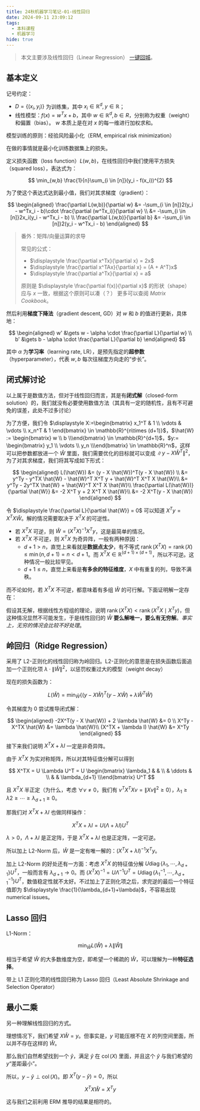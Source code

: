 ```yaml
---
title: 24秋机器学习笔记-01-线性回归
date: 2024-09-11 23:09:12
tags:
  - 本科课程
  - 机器学习
hide: true
---
```


> 本文主要涉及线性回归（Linear Regression）
> [一键回城](/note-ml2024fall/)。


## 基本定义

记号约定：

- $D = \{(x_i,y_i)\}$ 为训练集，其中 $x_i \in \mathbb{R}^d,y\in \mathbb{R}$；
- 线性模型：$f(x) = w^Tx + b$，其中 $w\in \mathbb{R}^d,b \in R$，分别称为权重（weight）和偏置（bias）。
  $w$ 本质上是在对 $x$ 的每一维进行加权求和。

模型训练的原则：经验风险最小化（ERM, empirical risk minimization）

在做的事情就是最小化训练数据集上的损失。

定义损失函数（loss function）$L(w,b)$，在线性回归中我们使用平方损失（squared loss），表达式为：

$$
\min_{w,b} \frac{1}{n}\sum_{i \in [n]}(y_i - f(x_i))^{2}
$$

为了使这个表达式达到最小值，我们对其求梯度（gradient）：

$$
\begin{aligned}
\frac{\partial L(w,b)}{\partial w} &= -\sum_{i \in [n]}2(y_i - w^Tx_i - b)\cdot \frac{\partial (w^Tx_i)}{\partial w} \\
&= -\sum_{i \in [n]}2x_i(y_i - w^Tx_i - b) \\
\frac{\partial L(w,b)}{\partial b} &= -\sum_{i \in [n]}2(y_i - w^Tx_i - b)
\end{aligned}
$$

> 番外：矩阵/向量运算的求导
> 
> 常见的公式：
> - $\displaystyle \frac{\partial x^Tx}{\partial x} = 2x$
> - $\displaystyle \frac{\partial x^TAx}{\partial x} = (A + A^T)x$
> - $\displaystyle \frac{\partial a^Tx}{\partial x} = a$
>
> 原则是 $\displaystyle \frac{\partial f(x)}{\partial x}$ 的形状（shape）应与 $x$ 一致，根据这个原则可以凑（？）
> 更多可以查阅 *Matrix Cookbook*。

然后利用**梯度下降法**（gradient descent, GD）对 $w$ 和 $b$ 的值进行更新，具体地：

$$
\begin{aligned}
w' &\gets w - \alpha \cdot \frac{\partial L}{\partial w} \\
b' &\gets b - \alpha \cdot \frac{\partial L}{\partial b}
\end{aligned}
$$

其中 $\alpha$ 为**学习率**（learning rate, LR），是预先指定的**超参数**（hyperparameter），代表 $w,b$ 每次往梯度方向走的“步长”。

## 闭式解讨论

以上属于是数值方法，但对于线性回归而言，其是有**闭式解**（closed-form solution）的，我们就没有必要使用数值方法（其具有一定的随机性，且有不可避免的误差，此处不过多讨论）

为了方便，我们令 $\displaystyle X:=\begin{bmatrix} x_1^T & 1 \\ \vdots  & \vdots \\ x_n^T & 1 \end{bmatrix} \in \mathbb{R}^{n\times (d+1)}$，$\hat{W} := \begin{bmatrix} w \\ b \\\end{bmatrix} \in \mathbb{R}^{d+1}$，$y:= \begin{bmatrix} y_1 \\ \vdots \\ y_n \\\end{bmatrix} \in \mathbb{R}^n$，这样可以把参数都放进一个 $\hat{W}$ 里面，我们需要优化的目标就可以变成 $\left\| y - X\hat{W}^T \right\|^2$，为了对其求梯度，我们将其写成如下形式：

$$
\begin{aligned}
L(\hat{W}) &= (y - X \hat{W})^T(y - X \hat{W}) \\
&= y^Ty - y^TX \hat{W} - \hat{W}^T X^T y + \hat{W}^T X^T X \hat{W}\\
&= y^Ty - 2y^TX \hat{W} + \hat{W}^T X^T X \hat{W}\\
\frac{\partial L(\hat{W})}{\partial \hat{W}} &= -2 X^T y + 2 X^T X \hat{W}\\
&= -2 X^T(y - X \hat{W})
\end{aligned}
$$

令 $\displaystyle \frac{\partial L}{\partial \hat{W}} = 0$ 可以知道 $X^Ty = X^TX \hat{W}$。解的情况需要取决于 $X^TX$ 的可逆性。

- 若 $X^TX$ 可逆，则 $\hat{W} = (X^TX)^{-1} X^Ty$，这是最简单的情况。
- 若 $X^TX$ 不可逆，则 $X^TX$ 为奇异阵，一般有两种原因：
  - $d+1>n$，直觉上来看就是**数据点太少**，有不等式 $\operatorname{rank}(X^TX) = \operatorname{rank}(X) \le \min(n, d+1) = n < d + 1$。而 $X^TX \in \mathbb{R}^{(d+1)\times (d+1)}$，所以不可逆。这种情况一般比较罕见。
  - $d+1\le n$，直觉上来看是**有多余的特征维度**，$X$ 中有重复的列，导致不满秩。

而不论如何，若 $X^TX$ 不可逆，都意味着有多组 $\hat{W}$ 的可行解。下面证明解一定存在：

假设其无解，根据线性方程组的理论，说明 $\operatorname{rank}(X^TX) < \operatorname{rank}(X^TX \mid X^Ty)$，但这种情况显然不可能发生，于是线性回归的 $\hat{W}$ **要么解唯一，要么有无穷解**。*事实上，无穷的情况会比较不好处理*。

## 岭回归（Ridge Regression）

采用了 L2-正则化的线性回归称为岭回归。L2-正则化的意思是在损失函数后面追加一个正则化项 $\lambda \cdot \left\| \hat{W} \right\|^2$，以惩罚权重过大的模型（weight decay）

现在的损失函数为：

$$
L(\hat{W}) =\min_{\hat{W}}\left\{ (y - X \hat{W})^T (y - X \hat{W}) + \lambda \hat{W}^T \hat{W} \right\} 
$$

令其梯度为 $0$ 尝试推导闭式解：

$$
\begin{aligned}
-2X^T(y - X \hat{W}) + 2 \lambda \hat{W} &= 0 \\
X^Ty - X^TX \hat{W} &= \lambda \hat{W}\\
(X^TX + \lambda I) \hat{W} &= X^Ty
\end{aligned}
$$

接下来我们说明 $X^TX + \lambda I$ 一定是非奇异阵。

由于 $X^TX$ 为实对称矩阵，所以对其特征值分解可以得到

$$
X^TX = U \Lambda U^T = U \begin{bmatrix} \lambda_1 &  &  \\  & \ddots &  \\  &  & \lambda_{d+1} \\\end{bmatrix} U^T
$$

且 $X^TX$ 半正定（为什么，考虑 $\forall v \ne 0$，我们有 $v^T X^T X v = \left\| Xv \right\|^2\ge 0$），$\lambda_1 \ge \lambda 2 \ge \cdots \ge \lambda_{d+1} \ge  0$。

那我们对 $X^TX + \lambda I$ 也做同样操作：

$$
X^TX + \lambda I = U (\Lambda + \lambda I) U^T
$$

$\lambda > 0$，$\Lambda + \lambda I$ 是正定阵，于是 $X^TX + \lambda I$ 也是正定阵，一定可逆。

所以加上 L2-Norm 后，$\hat{W}$ 是一定有唯一解的：$(X^TX + \lambda I)^{-1} X^Ty$。

加上 L2-Norm 的好处还有一方面：考虑 $X^TX$ 的特征值分解 $U \operatorname{diag}\{\lambda_1, \cdots ,\lambda_{d+1}\}U^T$，一般而言有 $\lambda_{d+1}\to 0$。而 $(X^TX)^{-1} = U \Lambda^{-1} U^T = U \operatorname{diag} \{\lambda_1^{-1}, \cdots , \lambda_{d+1}^{-1}\}U^T$，数值稳定性就不太好。不过加上了正则化项之后，求完逆的最后一个特征值即为 $\displaystyle \frac{1}{\lambda_{d+1}+\lambda}$，不容易出现 numerical issues。

## Lasso 回归

L1-Norm：

$$
\min_{\hat{W}} L(\hat{W} ) + \lambda \left\| \hat{W} \right\|
$$

相当于希望 $\hat{W}$ 的大多数维度为空，即希望一个稀疏的 $\hat{W}$，可以理解为一种**特征选择**。

带上 L1 正则化项的线性回归称为 Lasso 回归（Least Absolute Shrinkage and Selection Operator）

## 最小二乘

另一种理解线性回归的方式。

理想情况下，我们希望 $X \hat{W} = y$。但事实是，$y$ 可能压根不在 $X$ 的列空间里面，所以并不存在这样的 $\hat{W}$。

那么我们自然希望找到一个 $\hat{y}$，满足 $\hat{y}$ 在 $\operatorname{col}(X)$ 里面，并且这个 $\hat{y}$ 与我们希望的 $y$“差距最小”。

所以，$y - \hat{y} \perp \operatorname{col}(X)$。即 $X^T(y - \hat{y}) = 0$，所以

$$
X^TX \hat{W} = X^Ty
$$

这与我们之前利用 ERM 推导的结果是相符的。